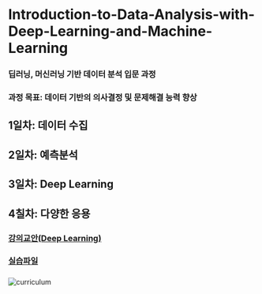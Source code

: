 # Introduction-to-Data-Analysis-with-Deep-Learning-and-Machine-Learning
### 딥러닝, 머신러닝 기반 데이터 분석 입문 과정
### 
### 
### 과정 목표: 데이터 기반의 의사결정 및 문제해결 능력 향상
##  1일차: 데이터 수집
##  2일차: 예측분석
##  3일차: Deep Learning
##  4칠차: 다양한 응용


###
### [강의교안(Deep Learning)](https://drive.google.com/file/d/1wPGzz1452g2cKfN3-pr1rbf1OJl4yMOo/view?usp=sharing)
### [실습파일](https://docs.google.com/spreadsheets/d/1Xs3mpEWk8eW_3dyd7N7yqtjbZQm6Jfzws3NHbeLjY9k/edit?usp=sharing)
###
###
![curriculum](https://github.com/JSJeong-me/Introduction-to-Data-Analysis-with-Deep-Learning-and-Machine-Learning/assets/54794815/e87e25cf-0f9b-454b-b403-b12ce9d9d2bc)

